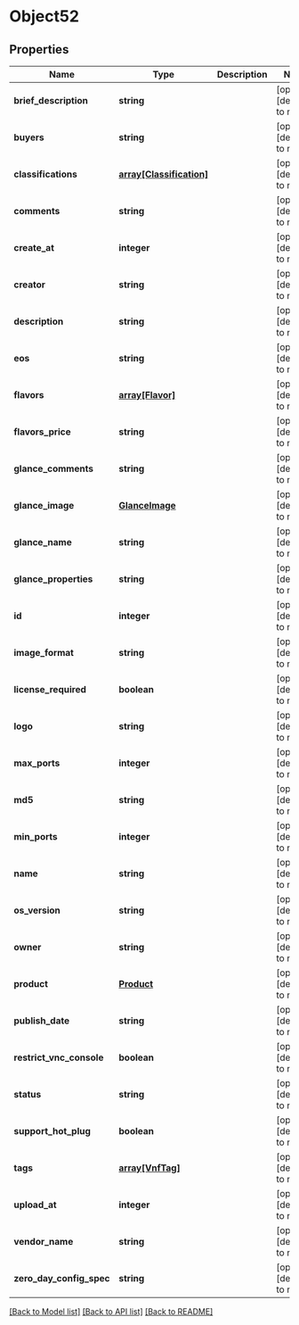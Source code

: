 # Object52

## Properties
Name | Type | Description | Notes
------------ | ------------- | ------------- | -------------
**brief_description** | **string** |  | [optional] [default to null]
**buyers** | **string** |  | [optional] [default to null]
**classifications** | [**array[Classification]**](Classification.md) |  | [optional] [default to null]
**comments** | **string** |  | [optional] [default to null]
**create_at** | **integer** |  | [optional] [default to null]
**creator** | **string** |  | [optional] [default to null]
**description** | **string** |  | [optional] [default to null]
**eos** | **string** |  | [optional] [default to null]
**flavors** | [**array[Flavor]**](Flavor.md) |  | [optional] [default to null]
**flavors_price** | **string** |  | [optional] [default to null]
**glance_comments** | **string** |  | [optional] [default to null]
**glance_image** | [**GlanceImage**](GlanceImage.md) |  | [optional] [default to null]
**glance_name** | **string** |  | [optional] [default to null]
**glance_properties** | **string** |  | [optional] [default to null]
**id** | **integer** |  | [optional] [default to null]
**image_format** | **string** |  | [optional] [default to null]
**license_required** | **boolean** |  | [optional] [default to null]
**logo** | **string** |  | [optional] [default to null]
**max_ports** | **integer** |  | [optional] [default to null]
**md5** | **string** |  | [optional] [default to null]
**min_ports** | **integer** |  | [optional] [default to null]
**name** | **string** |  | [optional] [default to null]
**os_version** | **string** |  | [optional] [default to null]
**owner** | **string** |  | [optional] [default to null]
**product** | [**Product**](Product.md) |  | [optional] [default to null]
**publish_date** | **string** |  | [optional] [default to null]
**restrict_vnc_console** | **boolean** |  | [optional] [default to null]
**status** | **string** |  | [optional] [default to null]
**support_hot_plug** | **boolean** |  | [optional] [default to null]
**tags** | [**array[VnfTag]**](VnfTag.md) |  | [optional] [default to null]
**upload_at** | **integer** |  | [optional] [default to null]
**vendor_name** | **string** |  | [optional] [default to null]
**zero_day_config_spec** | **string** |  | [optional] [default to null]

[[Back to Model list]](../README.md#documentation-for-models) [[Back to API list]](../README.md#documentation-for-api-endpoints) [[Back to README]](../README.md)


